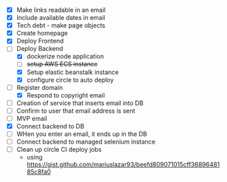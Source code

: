 

- [X]  Make links readable in an email
- [X]  Include available dates in email
- [X]  Tech debt - make page objects
- [X]  Create homepage
- [X]  Deploy Frontend
- [ ]  Deploy Backend
    - [X] dockerize node application
    - [ ] ~~setup AWS ECS instance~~
    - [X] Setup elastic beanstalk instance
    - [X] configure circle to auto deploy
- [ ]  Register domain
    - [X] Respond to copyright email
- [ ]  Creation of service that inserts email into DB
- [ ]  Confirm to user that email address is sent
- [ ]  MVP email
- [X]  Connect backend to DB
- [ ]  WHen you enter an email, it ends up in the DB
- [ ]  Connect backend to managed selenium instance
- [ ]  Clean up circle CI deploy jobs
    - using https://gist.github.com/mariuslazar93/beefd809071015cff3689648185c8fa0